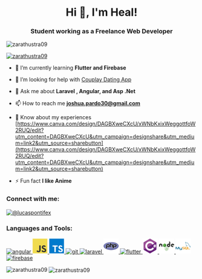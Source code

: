 <h1 align="center">Hi 👋, I'm Heal!</h1>
<h3 align="center">Student working as a Freelance Web Developer</h3>

<p align="left"> <img src="https://komarev.com/ghpvc/?username=zarathustra09&label=Profile%20views&color=0e75b6&style=flat" alt="zarathustra09" /> </p>

<p align="left"> <a href="https://github.com/ryo-ma/github-profile-trophy"><img src="https://github-profile-trophy.vercel.app/?username=zarathustra09" alt="zarathustra09" /></a> </p>

- 🌱 I’m currently learning **Flutter and Firebase**

- 🤝 I’m looking for help with [Couplay Dating App](https://github.com/Zarathustra09/my_app.git)

- 💬 Ask me about **Laravel , Angular, and Asp .Net**

- 📫 How to reach me **joshua.pardo30@gmail.com**

- 📄 Know about my experiences [https://www.canva.com/design/DAGBXweCXcU/xWNbKxixWeggottfoW2RUQ/edit?utm_content=DAGBXweCXcU&utm_campaign=designshare&utm_medium=link2&utm_source=sharebutton](https://www.canva.com/design/DAGBXweCXcU/xWNbKxixWeggottfoW2RUQ/edit?utm_content=DAGBXweCXcU&utm_campaign=designshare&utm_medium=link2&utm_source=sharebutton)

- ⚡ Fun fact **I like Anime**

<h3 align="left">Connect with me:</h3>
<p align="left">
<a href="https://instagram.com/@lucaspontifex" target="blank"><img align="center" src="https://raw.githubusercontent.com/rahuldkjain/github-profile-readme-generator/master/src/images/icons/Social/instagram.svg" alt="@lucaspontifex" height="30" width="40" /></a>
</p>

<h3 align="left">Languages and Tools:</h3>
<p align="left">
    <a href="https://angular.io" target="_blank" rel="noreferrer">
        <img src="https://angular.io/assets/images/logos/angular/angular.svg" alt="angular" width="40" height="40" />
    </a>
    <a href="https://developer.mozilla.org/en-US/docs/Web/JavaScript" target="_blank" rel="noreferrer">
        <img src="https://raw.githubusercontent.com/devicons/devicon/master/icons/javascript/javascript-original.svg" alt="javascript" width="40" height="40" />
    </a>
    <a href="https://www.typescriptlang.org/" target="_blank" rel="noreferrer">
        <img src="https://raw.githubusercontent.com/devicons/devicon/master/icons/typescript/typescript-original.svg" alt="typescript" width="40" height="40" />
    </a>
    <a href="https://git-scm.com/" target="_blank" rel="noreferrer">
        <img src="https://www.vectorlogo.zone/logos/git-scm/git-scm-icon.svg" alt="git" width="40" height="40" />
    </a>
    <a href="https://laravel.com/" target="_blank" rel="noreferrer">
        <img src="https://www.vectorlogo.zone/logos/laravel/laravel-icon.svg" alt="laravel" width="40" height="40" />
    </a>
    <a href="https://www.php.net" target="_blank" rel="noreferrer">
        <img src="https://raw.githubusercontent.com/devicons/devicon/master/icons/php/php-original.svg" alt="php" width="40" height="40" />
    </a>
    <a href="https://flutter.dev" target="_blank" rel="noreferrer">
        <img src="https://www.vectorlogo.zone/logos/flutterio/flutterio-icon.svg" alt="flutter" width="40" height="40" />
    </a>
    <a href="https://www.w3schools.com/cs/" target="_blank" rel="noreferrer">
        <img src="https://raw.githubusercontent.com/devicons/devicon/master/icons/csharp/csharp-original.svg" alt="csharp" width="40" height="40" />
    </a>
    <a href="https://nodejs.org" target="_blank" rel="noreferrer">
        <img src="https://raw.githubusercontent.com/devicons/devicon/master/icons/nodejs/nodejs-original-wordmark.svg" alt="nodejs" width="40" height="40" />
    </a>
    <a href="https://www.mysql.com/" target="_blank" rel="noreferrer">
        <img src="https://raw.githubusercontent.com/devicons/devicon/master/icons/mysql/mysql-original-wordmark.svg" alt="mysql" width="40" height="40" />
    </a>
    <a href="https://firebase.google.com/" target="_blank" rel="noreferrer">
        <img src="https://www.vectorlogo.zone/logos/firebase/firebase-icon.svg" alt="firebase" width="40" height="40" />
    </a>
</p>



<p><img align="left" src="https://github-readme-stats.vercel.app/api/top-langs?username=zarathustra09&show_icons=true&locale=en&layout=compact" alt="zarathustra09" /></p>

<p>&nbsp;<img align="center" src="https://github-readme-stats.vercel.app/api?username=zarathustra09&show_icons=true&locale=en" alt="zarathustra09" /></p>
